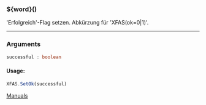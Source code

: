 ﻿### ${word}()
'Erfolgreich'-Flag setzen. Abkürzung für 'XFAS(ok=0|1)'.

----

### Arguments
```ts
successful : boolean
```
#### Usage:
```ts
XFAS.SetOk(successful)
```

[Manuals](https://manuals.opacc.ch/docs/doku2401/F-Script/ScriptBlockFunc.XFAS.SetOk.html)
